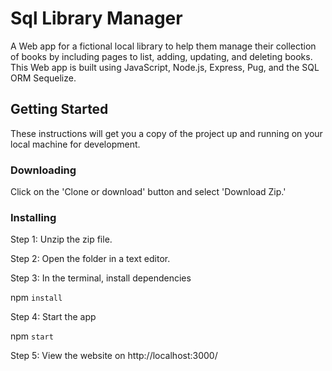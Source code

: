 # Sql Library Manager

A Web app for a  fictional local library to help them manage their collection of books by including pages to list, adding, updating, and deleting books.
This Web app is built using JavaScript, Node.js, Express, Pug, and the SQL ORM Sequelize.

## Getting Started
These instructions will get you a copy of the project up and running on your local machine for development.

### Downloading
Click on the 'Clone or download' button and select 'Download Zip.'

### Installing
Step 1: Unzip the zip file.

Step 2: Open the folder in a text editor.

Step 3: In the terminal, install dependencies

npm `install`

Step 4: Start the app

npm `start`

Step 5: View the website on http://localhost:3000/
